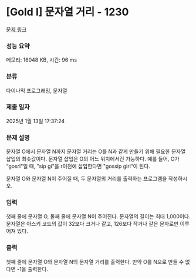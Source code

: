 # [Gold I] 문자열 거리 - 1230 

[문제 링크](https://www.acmicpc.net/problem/1230) 

### 성능 요약

메모리: 16048 KB, 시간: 96 ms

### 분류

다이나믹 프로그래밍, 문자열

### 제출 일자

2025년 1월 13일 17:37:24

### 문제 설명

<p>문자열 O에서 문자열 N까지 문자열 거리는 O를 N과 같게 만들기 위해 필요한 문자열 삽입의 최솟값이다. 문자열 삽입은 O의 어느 위치에서건 가능하다. 예를 들어, O가 “gosrl"일 때, ”sip gi"을 r이전에 삽입한다면 "gossip girl“이 된다.</p>

<p>문자열 O와 문자열 N이 주어질 때, 두 문자열의 거리를 출력하는 프로그램을 작성하시오.</p>

### 입력 

 <p>첫째 줄에 문자열 O, 둘째 줄에 문자열 N이 주어진다. 문자열의 길이는 최대 1,000이다. 문자열은 아스키 코드의 값이 32보다 크거나 같고, 126보다 작거나 같은 문자로만 이루어져 있다.</p>

### 출력 

 <p>첫째 줄에 문자열 O와 문자열 N의 문자열 거리를 출력한다. 만약 O를 N으로 만들 수 없다면 -1을 출력한다.</p>


